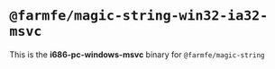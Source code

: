 # `@farmfe/magic-string-win32-ia32-msvc`

This is the **i686-pc-windows-msvc** binary for `@farmfe/magic-string`
